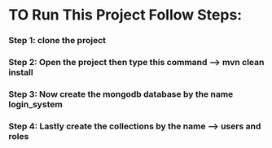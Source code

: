 # TO Run This Project Follow Steps:
### Step 1: clone the project
### Step 2: Open the project then type this command --> mvn clean install
### Step 3: Now create the mongodb database by the name login_system
### Step 4: Lastly create the collections by the name --> users and roles
